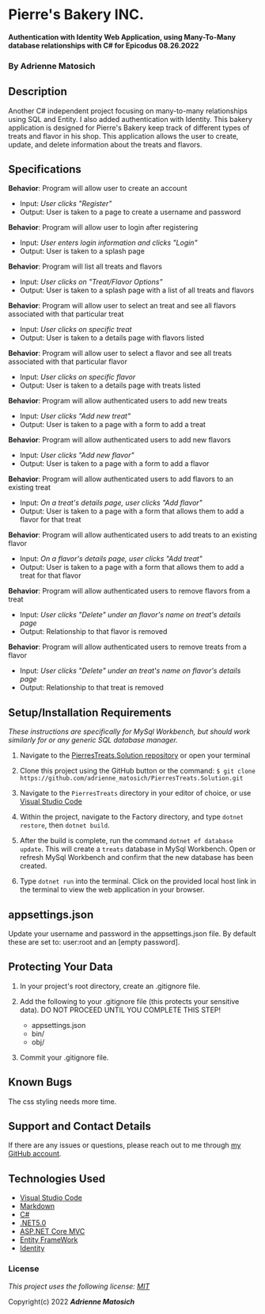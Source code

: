 # Pierre's Bakery INC. 

#### Authentication with Identity Web Application, using Many-To-Many database relationships with C# for Epicodus 08.26.2022

### By Adrienne Matosich 

## Description

Another C# independent project focusing on many-to-many relationships using SQL and Entity. I also added authentication with Identity. This bakery application is designed for Pierre's Bakery keep track of different types of treats and flavor in his shop. This application allows the user to create, update, and delete information about the treats and flavors. 

## Specifications

**Behavior**: Program will allow user to create an account
  * Input: *User clicks "Register"*
  * Output: User is taken to a page to create a username and password

**Behavior**: Program will allow user to login after registering
  * Input: *User enters login information and clicks "Login"*
  * Output: User is taken to a splash page

**Behavior**: Program will list all treats and flavors
  * Input: *User clicks on "Treat/Flavor Options"*
  * Output: User is taken to a splash page with a list of all treats and flavors

**Behavior**: Program will allow user to select an treat and see all flavors associated with that particular treat
  * Input: *User clicks on specific treat*
  * Output: User is taken to a details page with flavors listed 

**Behavior**: Program will allow user to select a flavor and see all treats associated with that particular flavor
  * Input: *User clicks on specific flavor*
  * Output: User is taken to a details page with treats listed 

**Behavior**: Program will allow authenticated users to add new treats
  * Input: *User clicks "Add new treat"*
  * Output: User is taken to a page with a form to add a treat

**Behavior**: Program will allow authenticated users to add new flavors 
  * Input: *User clicks "Add new flavor"*
  * Output: User is taken to a page with a form to add a flavor

**Behavior**: Program will allow authenticated users to add flavors to an existing treat 
  * Input: *On a treat's details page, user clicks "Add flavor"*
  * Output: User is taken to a page with a form that allows them to add a flavor for that treat

**Behavior**: Program will allow authenticated users to add treats to an existing flavor 
  * Input: *On a flavor's details page, user clicks "Add treat"*
  * Output: User is taken to a page with a form that allows them to add a treat for that flavor

**Behavior**: Program will allow authenticated users to remove flavors from a treat
  * Input: *User clicks "Delete" under an flavor's name on treat's details page*
  * Output: Relationship to that flavor is removed

**Behavior**: Program will allow authenticated users to remove treats from a flavor
  * Input: *User clicks "Delete" under an treat's name on flavor's details page*
  * Output: Relationship to that treat is removed

## Setup/Installation Requirements

*_These instructions are specifically for MySql Workbench, but should work similarly for or any generic SQL database manager._* 

1.  Navigate to the [PierresTreats.Solution repository](https://github.com/adrienne_matosich/PierresTreats.Solution) or open your terminal

2. Clone this project using the GitHub button or the command:
`$ git clone https://github.com/adrienne_matosich/PierresTreats.Solution.git`

3. Navigate to the `PierresTreats` directory in your editor of choice, or use [Visual Studio Code](https://code.visualstudio.com/)

4. Within the project, navigate to the Factory directory, and type `dotnet restore`, then `dotnet build`. 

5. After the build is complete, run the command `dotnet ef database update`. This will create a `treats` database in MySql Workbench. Open or refresh MySql Workbench and confirm that the new database has been created.

7. Type `dotnet run` into the terminal. Click on the provided local host link in the terminal to view the web application in your browser. 

## appsettings.json

Update your username and password in the appsettings.json file. By default these are set to:
user:root and an [empty password].

## Protecting Your Data

1. In your project's root directory, create an .gitignore file.

2. Add the following to your .gitignore file (this protects your sensitive data).
    DO NOT PROCEED UNTIL YOU COMPLETE THIS STEP!
    * appsettings.json
    * bin/
    * obj/

3. Commit your .gitignore file.

## Known Bugs

The css styling needs more time. 

## Support and Contact Details

If there are any issues or questions, please reach out to me through [my GitHub account](https://github.com/ampando).

## Technologies Used

*  [Visual Studio Code](https://code.visualstudio.com/)
*  [Markdown](https://daringfireball.net/projects/markdown/)
*  [C#](https://docs.microsoft.com/en-us/dotnet/csharp/)
*  [.NET5.0](https://dotnet.microsoft.com/download/dotnet-core/net5.0)
*  [ASP.NET Core MVC](https://docs.microsoft.com/en-us/aspnet/core/mvc/overview?view=aspnetcore-5.0)
*  [Entity FrameWork](https://docs.microsoft.com/en-us/ef/)
* [Identity](https://docs.microsoft.com/en-us/aspnet/core/security/authentication/identity?view=aspnetcore-5.0&tabs=visual-studio)


### License

*This project uses the following license: [MIT](https://opensource.org/licenses/MIT)*

Copyright(c) 2022  **_Adrienne Matosich_** 